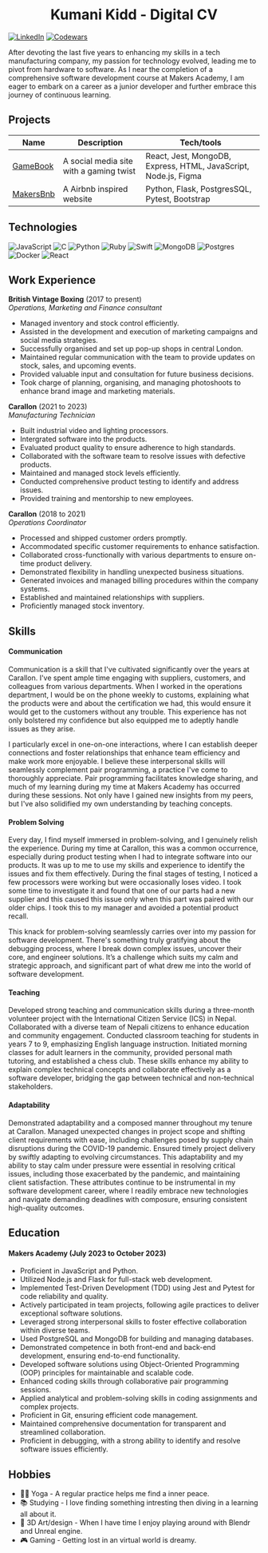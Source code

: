 <h1 align="center">Kumani Kidd - Digital CV</h1>

[![LinkedIn](https://img.shields.io/badge/linkedin-%230077B5.svg?style=for-the-badge&logo=linkedin&logoColor=white)](https://www.linkedin.com/in/kumani-kidd-168290249/)
[![Codewars](https://img.shields.io/badge/Codewars-B1361E?style=for-the-badge&logo=codewars&logoColor=grey)](https://www.codewars.com/users/KKidd82)

After devoting the last five years to enhancing my skills in a tech manufacturing company, my passion for technology evolved, leading me to pivot from hardware to software. As I near the completion of a comprehensive software development course at Makers Academy, I am eager to embark on a career as a junior developer and further embrace this journey of continuous learning.



## Projects

| Name                         | Description       | Tech/tools        |
| ---------------------------- | ----------------- | ----------------- |
| [GameBook](https://github.com/amancalledkidd/Gamebook)            | A social media site with a gaming twist | React, Jest, MongoDB, Express, HTML, JavaScript, Node.js, Figma |
| [MakersBnb](https://github.com/amancalledkidd/Makersbnb/tree/main) | A Airbnb inspired website | Python, Flask, PostgresSQL, Pytest, Bootstrap             |


## Technologies
![JavaScript](https://img.shields.io/badge/javascript-%23323330.svg?style=for-the-badge&logo=javascript&logoColor=%23F7DF1E)
![C](https://img.shields.io/badge/c-%2300599C.svg?style=for-the-badge&logo=c&logoColor=white)
![Python](https://img.shields.io/badge/python-3670A0?style=for-the-badge&logo=python&logoColor=ffdd54)
![Ruby](https://img.shields.io/badge/ruby-%23CC342D.svg?style=for-the-badge&logo=ruby&logoColor=white)
![Swift](https://img.shields.io/badge/swift-F54A2A?style=for-the-badge&logo=swift&logoColor=white)
![MongoDB](https://img.shields.io/badge/MongoDB-%234ea94b.svg?style=for-the-badge&logo=mongodb&logoColor=white)
![Postgres](https://img.shields.io/badge/postgres-%23316192.svg?style=for-the-badge&logo=postgresql&logoColor=white)
![Docker](https://img.shields.io/badge/docker-%230db7ed.svg?style=for-the-badge&logo=docker&logoColor=white)
![React](https://img.shields.io/badge/react-%2320232a.svg?style=for-the-badge&logo=react&logoColor=%2361DAFB)

## Work Experience


**British Vintage Boxing** (2017 to present)  
_Operations, Marketing and Finance consultant_

- Managed inventory and stock control efficiently.
- Assisted in the development and execution of marketing campaigns and social media strategies.
- Successfully organised and set up pop-up shops in central London.
- Maintained regular communication with the team to provide updates on stock, sales, and upcoming events.
- Provided valuable input and consultation for future business decisions.
- Took charge of planning, organising, and managing photoshoots to enhance brand image and marketing materials.



**Carallon** (2021 to 2023)  
_Manufacturing Technician_

-	Built industrial video and lighting processors.
-	Intergrated software into the products.
-	Evaluated product quality to ensure adherence to high standards.
-	Collaborated with the software team to resolve issues with defective products.
-	Maintained and managed stock levels efficiently.
-	Conducted comprehensive product testing to identify and address issues.
-	Provided training and mentorship to new employees.



**Carallon** (2018 to 2021)  
_Operations Coordinator_

-	Processed and shipped customer orders promptly.
-	Accommodated specific customer requirements to enhance satisfaction.
-	Collaborated cross-functionally with various departments to ensure on-time product delivery.
-	Demonstrated flexibility in handling unexpected business situations.
-	Generated invoices and managed billing procedures within the company systems.
-	Established and maintained relationships with suppliers.
-	Proficiently managed stock inventory.

## Skills

#### Communication

Communication is a skill that I've cultivated significantly over the years at Carallon. I've spent ample time engaging with suppliers, customers, and colleagues from various departments. When I worked in the operations department, I would be on the phone weekly to customs, explaining what the products were and about the certification we had, this would ensure it would get to the customers without any trouble. This experience has not only bolstered my confidence but also equipped me to adeptly handle issues as they arise.

I particularly excel in one-on-one interactions, where I can establish deeper connections and foster relationships that enhance team efficiency and make work more enjoyable. I believe these interpersonal skills will seamlessly complement pair programming, a practice I've come to thoroughly appreciate. Pair programming facilitates knowledge sharing, and much of my learning during my time at Makers Academy has occurred during these sessions. Not only have I gained new insights from my peers, but I've also solidified my own understanding by teaching concepts.


#### Problem Solving

Every day, I find myself immersed in problem-solving, and I genuinely relish the experience. During my time at Carallon, this was a common occurrence, especially during product testing when I had to integrate software into our products. It was up to me to use my skills and experience to identify the issues and fix them effectively. During the final stages of testing, I noticed a few processors were working but were occasionally loses video. I took some time to investigate it and found that one of our parts had a new supplier and this caused this issue only when this part was paired with our older chips. I took this to my manager and avoided a potential product recall. 

This knack for problem-solving seamlessly carries over into my passion for software development. There's something truly gratifying about the debugging process, where I break down complex issues, uncover their core, and engineer solutions. It’s a challenge which suits my calm and strategic approach, and significant part of what drew me into the world of software development.


#### Teaching

Developed strong teaching and communication skills during a three-month volunteer project with the International Citizen Service (ICS) in Nepal. Collaborated with a diverse team of Nepali citizens to enhance education and community engagement. Conducted classroom teaching for students in years 7 to 9, emphasizing English language instruction. Initiated morning classes for adult learners in the community, provided personal math tutoring, and established a chess club. These skills enhance my ability to explain complex technical concepts and collaborate effectively as a software developer, bridging the gap between technical and non-technical stakeholders.

#### Adaptability

Demonstrated adaptability and a composed manner throughout my tenure at Carallon. Managed unexpected changes in project scope and shifting client requirements with ease, including challenges posed by supply chain disruptions during the COVID-19 pandemic. Ensured timely project delivery by swiftly adapting to evolving circumstances. This adaptability and my ability to stay calm under pressure were essential in resolving critical issues, including those exacerbated by the pandemic, and maintaining client satisfaction. These attributes continue to be instrumental in my software development career, where I readily embrace new technologies and navigate demanding deadlines with composure, ensuring consistent high-quality outcomes.


## Education

#### Makers Academy (July 2023 to October 2023)
-	Proficient in JavaScript and Python.
-	Utilized Node.js and Flask for full-stack web development.
-	Implemented Test-Driven Development (TDD) using Jest and Pytest for code reliability and quality.
-	Actively participated in team projects, following agile practices to deliver exceptional software solutions.
-	Leveraged strong interpersonal skills to foster effective collaboration within diverse teams.
-	Used PostgreSQL and MongoDB for building and managing databases.
-	Demonstrated competence in both front-end and back-end development, ensuring end-to-end functionality.
-	Developed software solutions using Object-Oriented Programming (OOP) principles for maintainable and scalable code.
-	Enhanced coding skills through collaborative pair programming sessions.
-	Applied analytical and problem-solving skills in coding assignments and complex projects.
-	Proficient in Git, ensuring efficient code management.
-	Maintained comprehensive documentation for transparent and streamlined collaboration.
-	Proficient in debugging, with a strong ability to identify and resolve software issues efficiently.



## Hobbies

- 🧘🏽 Yoga - A regular practice helps me find a inner peace.
- 📚 Studying - I love finding something intresting then diving in a learning all about it.
- 🎨 3D Art/design - When I have time I enjoy playing around with Blendr and Unreal engine.
- 🎮 Gaming - Getting lost in an virtual world is dreamy.
